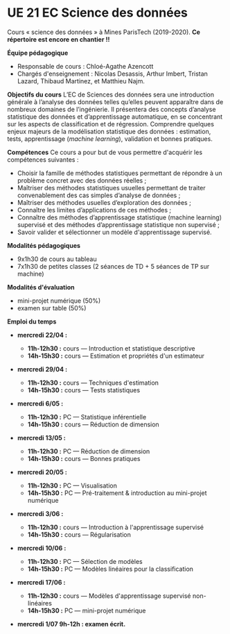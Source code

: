 # UE 21 EC Science des données
Cours « science des données » à Mines ParisTech (2019-2020). **Ce répertoire est encore en chantier !!**

__Équipe pédagogique__
* Responsable de cours : Chloé-Agathe Azencott
* Chargés d'enseignement : Nicolas Desassis, Arthur Imbert, Tristan Lazard, Thibaud Martinez, et Matthieu Najm.

__Objectifs du cours__
L’EC de Sciences des données sera une introduction générale à l’analyse des données telles qu’elles peuvent apparaître dans de nombreux domaines de l’ingénierie. Il présentera des concepts d’analyse statistique des données et d’apprentissage automatique, en se concentrant sur les aspects de classification et de régression. 
Comprendre quelques enjeux majeurs de la modélisation statistique des données : estimation, tests, apprentissage (_machine learning_), validation et bonnes pratiques. 

__Compétences__
Ce cours a pour but de vous permettre d'acquérir les compétences suivantes :
* Choisir la famille de méthodes statistiques permettant de répondre à un problème concret avec des données réelles ;
* Maîtriser des méthodes statistiques usuelles permettant de traiter convenablement des cas simples d’analyse de données ;
* Maîtriser des méthodes usuelles d’exploration des données ;
* Connaître les limites d’applications de ces méthodes ;
* Connaître des méthodes d’apprentissage statistique (machine learning) supervisé et des méthodes d’apprentissage statistique non supervisé ;
* Savoir valider et sélectionner un modèle d'apprentissage supervisé.

__Modalités pédagogiques__
* 9x1h30 de cours au tableau
* 7x1h30 de petites classes (2 séances de TD + 5 séances de TP sur machine)

__Modalités d'évaluation__
* mini-projet numérique (50%)
* examen sur table (50%)

__Emploi du temps__
* __mercredi 22/04 :__ 
  * __11h-12h30 :__  cours — Introduction et statistique descriptive
  * __14h-15h30 :__ cours — Estimation et propriétés d'un estimateur

* __mercredi 29/04 :__
  * __11h-12h30 :__ cours — Techniques d'estimation
  * __14h-15h30 :__ cours — Tests statistiques

* __mercredi 6/05 :__
  * __11h-12h30 :__ PC — Statistique inférentielle
  * __14h-15h30 :__ cours — Réduction de dimension

* __mercredi 13/05 :__
  * __11h-12h30 :__ PC — Réduction de dimension 
  * __14h-15h30 :__ cours — Bonnes pratiques 

* __mercredi 20/05 :__
  * __11h-12h30 :__ PC — Visualisation
  * __14h-15h30 :__ PC — Pré-traitement & introduction au mini-projet numérique

* __mercredi 3/06 :__
  * __11h-12h30 :__ cours — Introduction à l'apprentissage supervisé
  * __14h-15h30 :__ cours — Régularisation

* __mercredi 10/06 :__
  * __11h-12h30 :__ PC — Sélection de modèles 
  * __14h-15h30 :__ PC — Modèles linéaires pour la classification

* __mercredi 17/06 :__
  * __11h-12h30 :__ cours — Modèles d'apprentissage supervisé non-linéaires 
  * __14h-15h30 :__ PC — mini-projet numérique

* __mercredi 1/07 9h-12h : examen écrit.__
